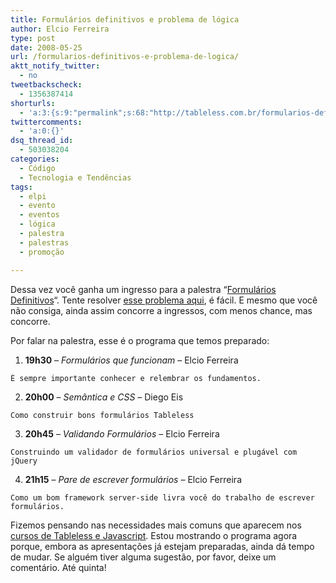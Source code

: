 ```yaml
---
title: Formulários definitivos e problema de lógica
author: Elcio Ferreira
type: post
date: 2008-05-25
url: /formularios-definitivos-e-problema-de-logica/
aktt_notify_twitter:
  - no
tweetbackscheck:
  - 1356387414
shorturls:
  - 'a:3:{s:9:"permalink";s:68:"http://tableless.com.br/formularios-definitivos-e-problema-de-logica";s:7:"tinyurl";s:26:"http://tinyurl.com/4ynzlzo";s:4:"isgd";s:19:"http://is.gd/PnI4Rg";}'
twittercomments:
  - 'a:0:{}'
dsq_thread_id:
  - 503038204
categories:
  - Código
  - Tecnologia e Tendências
tags:
  - elpi
  - evento
  - eventos
  - lógica
  - palestra
  - palestras
  - promoção

---
```

Dessa vez você ganha um ingresso para a palestra &#8220;[Formulários Definitivos][1]&#8220;. Tente resolver [esse problema aqui][2], é fácil. E mesmo que você não consiga, ainda assim concorre a ingressos, com menos chance, mas concorre.

Por falar na palestra, esse é o programa que temos preparado:<!--more-->

  1. **19h30** &#8211; _Formulários que funcionam_ &#8211; Elcio Ferreira
  
    É sempre importante conhecer e relembrar os fundamentos.
  2. **20h00** &#8211; _Semântica e CSS_ &#8211; Diego Eis
  
    Como construir bons formulários Tableless
  3. **20h45** &#8211; _Validando Formulários_ &#8211; Elcio Ferreira
  
    Construindo um validador de formulários universal e plugável com jQuery
  4. **21h15** &#8211; _Pare de escrever formulários_ &#8211; Elcio Ferreira
  
    Como um bom framework server-side livra você do trabalho de escrever formulários.

Fizemos pensando nas necessidades mais comuns que aparecem nos [cursos de Tableless e Javascript][3]. Estou mostrando o programa agora porque, embora as apresentações já estejam preparadas, ainda dá tempo de mudar. Se alguém tiver alguma sugestão, por favor, deixe um comentário. Até quinta!

 [1]: http://visie.com.br/treinamento/formularios-semanticos/
 [2]: http://visie.com.br/eventos/charada
 [3]: http://visie.com.br/treinamento/